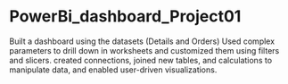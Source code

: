 # PowerBi_dashboard_Project01  
Built a dashboard using the datasets (Details and Orders)
Used complex parameters to drill down in worksheets and customized them using filters and slicers. created connections, joined new tables, and calculations to manipulate data, and enabled user-driven visualizations.
